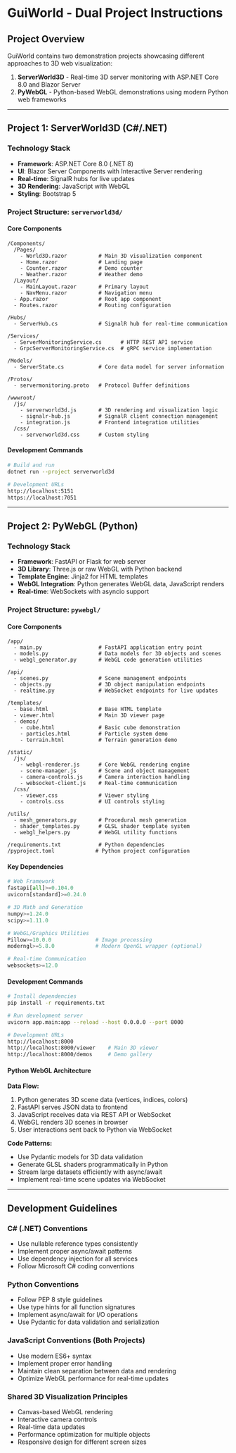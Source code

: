 # GuiWorld - Dual Project Instructions

## Project Overview
GuiWorld contains two demonstration projects showcasing different approaches to 3D web visualization:

1. **ServerWorld3D** - Real-time 3D server monitoring with ASP.NET Core 8.0 and Blazor Server
2. **PyWebGL** - Python-based WebGL demonstrations using modern Python web frameworks

---

## Project 1: ServerWorld3D (C#/.NET)

### Technology Stack
- **Framework**: ASP.NET Core 8.0 (.NET 8)
- **UI**: Blazor Server Components with Interactive Server rendering
- **Real-time**: SignalR hubs for live updates
- **3D Rendering**: JavaScript with WebGL
- **Styling**: Bootstrap 5

### Project Structure: `serverworld3d/`

#### Core Components
```
/Components/
  /Pages/
    - World3D.razor          # Main 3D visualization component
    - Home.razor             # Landing page
    - Counter.razor          # Demo counter
    - Weather.razor          # Weather demo
  /Layout/
    - MainLayout.razor       # Primary layout
    - NavMenu.razor          # Navigation menu
  - App.razor                # Root app component
  - Routes.razor             # Routing configuration

/Hubs/
  - ServerHub.cs             # SignalR hub for real-time communication

/Services/
  - ServerMonitoringService.cs      # HTTP REST API service
  - GrpcServerMonitoringService.cs  # gRPC service implementation

/Models/
  - ServerState.cs           # Core data model for server information

/Protos/
  - servermonitoring.proto   # Protocol Buffer definitions

/wwwroot/
  /js/
    - serverworld3d.js       # 3D rendering and visualization logic
    - signalr-hub.js         # SignalR client connection management
    - integration.js         # Frontend integration utilities
  /css/
    - serverworld3d.css      # Custom styling
```

#### Development Commands
```bash
# Build and run
dotnet run --project serverworld3d

# Development URLs
http://localhost:5151
https://localhost:7051
```

---

## Project 2: PyWebGL (Python)

### Technology Stack
- **Framework**: FastAPI or Flask for web server
- **3D Library**: Three.js or raw WebGL with Python backend
- **Template Engine**: Jinja2 for HTML templates
- **WebGL Integration**: Python generates WebGL data, JavaScript renders
- **Real-time**: WebSockets with asyncio support

### Project Structure: `pywebgl/`

#### Core Components
```
/app/
  - main.py                  # FastAPI application entry point
  - models.py                # Data models for 3D objects and scenes
  - webgl_generator.py       # WebGL code generation utilities
  
/api/
  - scenes.py                # Scene management endpoints
  - objects.py               # 3D object manipulation endpoints
  - realtime.py              # WebSocket endpoints for live updates

/templates/
  - base.html                # Base HTML template
  - viewer.html              # Main 3D viewer page
  - demos/
    - cube.html              # Basic cube demonstration
    - particles.html         # Particle system demo
    - terrain.html           # Terrain generation demo

/static/
  /js/
    - webgl-renderer.js      # Core WebGL rendering engine
    - scene-manager.js       # Scene and object management
    - camera-controls.js     # Camera interaction handling
    - websocket-client.js    # Real-time communication
  /css/
    - viewer.css             # Viewer styling
    - controls.css           # UI controls styling

/utils/
  - mesh_generators.py       # Procedural mesh generation
  - shader_templates.py      # GLSL shader template system
  - webgl_helpers.py         # WebGL utility functions

/requirements.txt            # Python dependencies
/pyproject.toml             # Python project configuration
```

#### Key Dependencies
```python
# Web Framework
fastapi[all]>=0.104.0
uvicorn[standard]>=0.24.0

# 3D Math and Generation
numpy>=1.24.0
scipy>=1.11.0

# WebGL/Graphics Utilities
Pillow>=10.0.0              # Image processing
moderngl>=5.8.0             # Modern OpenGL wrapper (optional)

# Real-time Communication
websockets>=12.0
```

#### Development Commands
```bash
# Install dependencies
pip install -r requirements.txt

# Run development server
uvicorn app.main:app --reload --host 0.0.0.0 --port 8000

# Development URLs
http://localhost:8000
http://localhost:8000/viewer    # Main 3D viewer
http://localhost:8000/demos     # Demo gallery
```

#### Python WebGL Architecture

**Data Flow:**
1. Python generates 3D scene data (vertices, indices, colors)
2. FastAPI serves JSON data to frontend
3. JavaScript receives data via REST API or WebSocket
4. WebGL renders 3D scenes in browser
5. User interactions sent back to Python via WebSocket

**Code Patterns:**
- Use Pydantic models for 3D data validation
- Generate GLSL shaders programmatically in Python
- Stream large datasets efficiently with async/await
- Implement real-time scene updates via WebSocket

---

## Development Guidelines

### C# (.NET) Conventions
- Use nullable reference types consistently
- Implement proper async/await patterns
- Use dependency injection for all services
- Follow Microsoft C# coding conventions

### Python Conventions
- Follow PEP 8 style guidelines
- Use type hints for all function signatures
- Implement async/await for I/O operations
- Use Pydantic for data validation and serialization

### JavaScript Conventions (Both Projects)
- Use modern ES6+ syntax
- Implement proper error handling
- Maintain clean separation between data and rendering
- Optimize WebGL performance for real-time updates

### Shared 3D Visualization Principles
- Canvas-based WebGL rendering
- Interactive camera controls
- Real-time data updates
- Performance optimization for multiple objects
- Responsive design for different screen sizes
